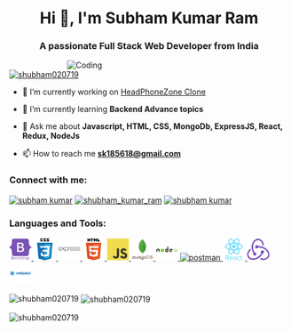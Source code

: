 <h1 align="center">Hi 👋, I'm Subham Kumar Ram</h1>
<h3 align="center">A passionate Full Stack Web Developer from India</h3>
<img src="https://globaleducation.s3.ap-south-1.amazonaws.com/globaledu/gif/front-end-development.gif" align="right" alt="Coding" width="400""/>

<p align="left"> <a href="https://github.com/ryo-ma/github-profile-trophy"><img src="https://github-profile-trophy.vercel.app/?username=shubham020719" alt="shubham020719" /></a> </p>

- 🔭 I’m currently working on [HeadPhoneZone Clone](https://headphonereact.netlify.app/)

- 🌱 I’m currently learning **Backend Advance topics**

- 💬 Ask me about **Javascript, HTML, CSS, MongoDb, ExpressJS, React, Redux, NodeJs**

- 📫 How to reach me **sk185618@gmail.com**

<h3 align="left">Connect with me:</h3>
<p align="left">
<a href="https://linkedin.com/in/subham kumar" target="blank"><img align="center" src="https://raw.githubusercontent.com/rahuldkjain/github-profile-readme-generator/master/src/images/icons/Social/linked-in-alt.svg" alt="subham kumar" height="30" width="40" /></a>
<a href="https://codesandbox.com/shubham_kumar_ram" target="blank"><img align="center" src="https://raw.githubusercontent.com/rahuldkjain/github-profile-readme-generator/master/src/images/icons/Social/codesandbox.svg" alt="shubham_kumar_ram" height="30" width="40" /></a>
<a href="https://fb.com/shubham kumar" target="blank"><img align="center" src="https://raw.githubusercontent.com/rahuldkjain/github-profile-readme-generator/master/src/images/icons/Social/facebook.svg" alt="shubham kumar" height="30" width="40" /></a>
</p>

<h3 align="left">Languages and Tools:</h3>
<p align="left"> <a href="https://getbootstrap.com" target="_blank" rel="noreferrer"> <img src="https://raw.githubusercontent.com/devicons/devicon/master/icons/bootstrap/bootstrap-plain-wordmark.svg" alt="bootstrap" width="40" height="40"/> </a> <a href="https://www.w3schools.com/css/" target="_blank" rel="noreferrer"> <img src="https://raw.githubusercontent.com/devicons/devicon/master/icons/css3/css3-original-wordmark.svg" alt="css3" width="40" height="40"/> </a> <a href="https://expressjs.com" target="_blank" rel="noreferrer"> <img src="https://raw.githubusercontent.com/devicons/devicon/master/icons/express/express-original-wordmark.svg" alt="express" width="40" height="40"/> </a> <a href="https://www.w3.org/html/" target="_blank" rel="noreferrer"> <img src="https://raw.githubusercontent.com/devicons/devicon/master/icons/html5/html5-original-wordmark.svg" alt="html5" width="40" height="40"/> </a> <a href="https://developer.mozilla.org/en-US/docs/Web/JavaScript" target="_blank" rel="noreferrer"> <img src="https://raw.githubusercontent.com/devicons/devicon/master/icons/javascript/javascript-original.svg" alt="javascript" width="40" height="40"/> </a> <a href="https://www.mongodb.com/" target="_blank" rel="noreferrer"> <img src="https://raw.githubusercontent.com/devicons/devicon/master/icons/mongodb/mongodb-original-wordmark.svg" alt="mongodb" width="40" height="40"/> </a> <a href="https://nodejs.org" target="_blank" rel="noreferrer"> <img src="https://raw.githubusercontent.com/devicons/devicon/master/icons/nodejs/nodejs-original-wordmark.svg" alt="nodejs" width="40" height="40"/> </a> <a href="https://postman.com" target="_blank" rel="noreferrer"> <img src="https://www.vectorlogo.zone/logos/getpostman/getpostman-icon.svg" alt="postman" width="40" height="40"/> </a> <a href="https://reactjs.org/" target="_blank" rel="noreferrer"> <img src="https://raw.githubusercontent.com/devicons/devicon/master/icons/react/react-original-wordmark.svg" alt="react" width="40" height="40"/> </a> <a href="https://redux.js.org" target="_blank" rel="noreferrer"> <img src="https://raw.githubusercontent.com/devicons/devicon/master/icons/redux/redux-original.svg" alt="redux" width="40" height="40"/> </a> <a href="https://webpack.js.org" target="_blank" rel="noreferrer"> <img src="https://raw.githubusercontent.com/devicons/devicon/d00d0969292a6569d45b06d3f350f463a0107b0d/icons/webpack/webpack-original-wordmark.svg" alt="webpack" width="40" height="40"/> </a> </p>

<p><img align="left" src="https://github-readme-stats.vercel.app/api/top-langs?username=shubham020719&show_icons=true&locale=en&layout=compact" alt="shubham020719" /></p>

<p>&nbsp;<img align="center" src="https://github-readme-stats.vercel.app/api?username=shubham020719&show_icons=true&locale=en" alt="shubham020719" /></p>

<p><img align="center" src="https://github-readme-streak-stats.herokuapp.com/?user=shubham020719&" alt="shubham020719" /></p>

